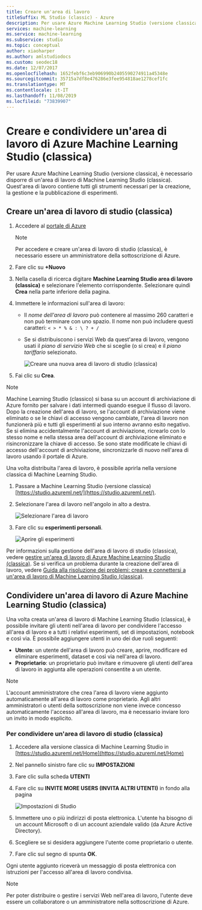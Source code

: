 ```yaml
---
title: Creare un'area di lavoro
titleSuffix: ML Studio (classic) - Azure
description: Per usare Azure Machine Learning Studio (versione classica), è necessario disporre di un'area di lavoro di Machine Learning Studio (classica). Quest'area di lavoro contiene tutti gli strumenti necessari per la creazione, la gestione e la pubblicazione di esperimenti.
services: machine-learning
ms.service: machine-learning
ms.subservice: studio
ms.topic: conceptual
author: xiaoharper
ms.author: amlstudiodocs
ms.custom: seodec18
ms.date: 12/07/2017
ms.openlocfilehash: 1652febf6c3eb906990b2405590274911a45348e
ms.sourcegitcommit: 35715a7df8e476286e3fee954818ae1278cef1fc
ms.translationtype: MT
ms.contentlocale: it-IT
ms.lasthandoff: 11/08/2019
ms.locfileid: "73839907"
---
```

# <a name="create-and-share-an-azure-machine-learning-studio-classic-workspace"></a>Creare e condividere un'area di lavoro di Azure Machine Learning Studio (classica)

Per usare Azure Machine Learning Studio (versione classica), è necessario disporre di un'area di lavoro di Machine Learning Studio (classica). Quest'area di lavoro contiene tutti gli strumenti necessari per la creazione, la gestione e la pubblicazione di esperimenti.

## <a name="create-a-studio-classic-workspace"></a>Creare un'area di lavoro di studio (classica)

1. Accedere al [portale di Azure](https://portal.azure.com/)

    > [!NOTE]
    > Per accedere e creare un'area di lavoro di studio (classica), è necessario essere un amministratore della sottoscrizione di Azure. 
    >
    > 

2. Fare clic su **+Nuovo**

3. Nella casella di ricerca digitare **Machine Learning Studio area di lavoro (classica)** e selezionare l'elemento corrispondente. Selezionare quindi **Crea** nella parte inferiore della pagina.

4. Immettere le informazioni sull'area di lavoro:

   - Il *nome dell'area di lavoro* può contenere al massimo 260 caratteri e non può terminare con uno spazio. Il nome non può includere questi caratteri: `< > * % & : \ ? + /`
   - Se si distribuiscono i servizi Web da quest'area di lavoro, vengono usati il *piano di servizio Web* che si sceglie (o si crea) e il *piano tariffario* selezionato.

     ![Creare una nuova area di lavoro di studio (classica)](./media/create-workspace/create-new-workspace.png)

5. Fai clic su **Crea**.

> [!NOTE]
> Machine Learning Studio (classico) si basa su un account di archiviazione di Azure fornito per salvare i dati intermedi quando esegue il flusso di lavoro. Dopo la creazione dell'area di lavoro, se l'account di archiviazione viene eliminato o se le chiavi di accesso vengono cambiate, l'area di lavoro non funzionerà più e tutti gli esperimenti al suo interno avranno esito negativo.
Se si elimina accidentalmente l'account di archiviazione, ricrearlo con lo stesso nome e nella stessa area dell'account di archiviazione eliminato e risincronizzare la chiave di accesso. Se sono state modificate le chiavi di accesso dell'account di archiviazione, sincronizzarle di nuovo nell'area di lavoro usando il portale di Azure.

Una volta distribuita l'area di lavoro, è possibile aprirla nella versione classica di Machine Learning Studio.

1. Passare a Machine Learning Studio (versione classica) [https://studio.azureml.net/](https://studio.azureml.net/).

2. Selezionare l'area di lavoro nell'angolo in alto a destra.

    ![Selezionare l'area di lavoro](./media/create-workspace/open-workspace.png)

3. Fare clic su **esperimenti personali**.

    ![Aprire gli esperimenti](./media/create-workspace/my-experiments.png)

Per informazioni sulla gestione dell'area di lavoro di studio (classica), vedere [gestire un'area di lavoro di Azure Machine Learning Studio (classica)](manage-workspace.md).
Se si verifica un problema durante la creazione dell'area di lavoro, vedere [Guida alla risoluzione dei problemi: creare e connettersi a un'area di lavoro di Machine Learning Studio (classica)](troubleshooting-creating-ml-workspace.md).


## <a name="share-an-azure-machine-learning-studio-classic-workspace"></a>Condividere un'area di lavoro di Azure Machine Learning Studio (classica)
Una volta creata un'area di lavoro di Machine Learning Studio (classica), è possibile invitare gli utenti nell'area di lavoro per condividere l'accesso all'area di lavoro e a tutti i relativi esperimenti, set di impostazioni, notebook e così via. È possibile aggiungere utenti in uno dei due ruoli seguenti:

* **Utente**: un utente dell'area di lavoro può creare, aprire, modificare ed eliminare esperimenti, dataset e così via nell'area di lavoro.
* **Proprietario**: un proprietario può invitare e rimuovere gli utenti dell'area di lavoro in aggiunta alle operazioni consentite a un utente.

> [!NOTE]
> L'account amministratore che crea l'area di lavoro viene aggiunto automaticamente all'area di lavoro come proprietario. Agli altri amministratori o utenti della sottoscrizione non viene invece concesso automaticamente l'accesso all'area di lavoro, ma è necessario inviare loro un invito in modo esplicito.
> 
> 

### <a name="to-share-a-studio-classic-workspace"></a>Per condividere un'area di lavoro di studio (classica)

1. Accedere alla versione classica di Machine Learning Studio in [https://studio.azureml.net/Home](https://studio.azureml.net/Home)

2. Nel pannello sinistro fare clic su **IMPOSTAZIONI**

3. Fare clic sulla scheda **UTENTI**

4. Fare clic su **INVITE MORE USERS (INVITA ALTRI UTENTI)** in fondo alla pagina

    ![Impostazioni di Studio](./media/create-workspace/settings.png)

5. Immettere uno o più indirizzi di posta elettronica. L'utente ha bisogno di un account Microsoft o di un account aziendale valido (da Azure Active Directory).

6. Scegliere se si desidera aggiungere l'utente come proprietario o utente.

7. Fare clic sul segno di spunta **OK**.

Ogni utente aggiunto riceverà un messaggio di posta elettronica con istruzioni per l'accesso all'area di lavoro condivisa.

> [!NOTE]
> Per poter distribuire o gestire i servizi Web nell'area di lavoro, l'utente deve essere un collaboratore o un amministratore nella sottoscrizione di Azure. 




